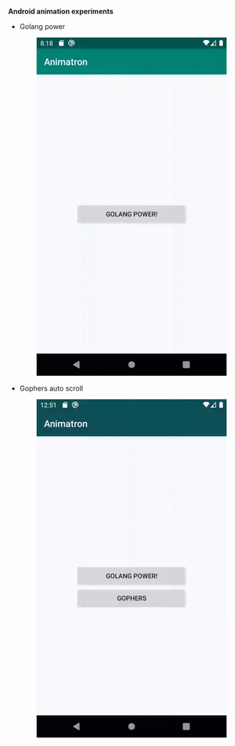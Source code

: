 **Android animation experiments**

- Golang power

<p align="center">
<img src="/gifs/golang_power.gif" alt="GO POWER!">
</p>


- Gophers auto scroll

<p align="center">
<img src="/gifs/gophers.gif" alt="GO POWER!">
</p>